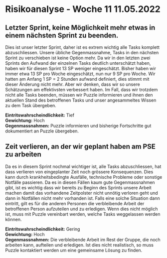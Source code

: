 # Risikoanalyse - Woche 11 11.05.2022

## Letzter Sprint, keine Möglichkeit mehr etwas in einem nächsten Sprint zu beenden.
Dies ist unser letzter Sprint, daher ist es extrem wichtig alle Tasks komplett abzuschliessen. Unsere übliche Gegenmassnahme, Tasks in den nächsten Sprint zu verschieben ist keine Option mehr.
Da wir in den letzten zwei Sprints den Aufwand der einzelnen Tasks deutlich unterschätzt haben, haben wir für diesen Sprint 13 SP weniger eingeschätzt. Bisher haben wir immer etwa 13 SP pro Woche eingeschätzt, nun nur 9 SP pro Woche.
Wir hatten am Anfang 1 SP = 2 Stunden aufwand definiert, dies stimmt mit dieser Änderung nicht mehr. Aber wir denken, dass wir so unsere Schätzungen am effektivsten verbessert haben.
Im Fall, dass wir trotzdem nicht alle Tasks beenden, müssen wir Puzzle informieren und ihnen den aktuellen Stand des betroffenen Tasks und unser angesammeltes Wissen zu dem Task übergeben.
  
**Eintritswahrscheindlichkeit:**  Tief  
**Gewichtung:** Hoch   
**Gegenmassnahmen:** Puzzle informieren und bisherige Fortschritte gut dokumentiert an Puzzle übergeben.

## Zeit verlieren, an der wir geplant haben am PSE zu arbeiten
Da es in diesem Sprint nochmal wichtiger ist, alle Tasks abzuschliessen, hat dass verlieren von eingeplanter Zeit noch grössere Konsequenzen. Dies kann durch krankheitsbedingte Ausfälle, technische Probleme oder sonstige Notfälle passieren.
Da es in diesen Fällen kaum gute Gegenmassnahmen gibt, ist es wichtig dass wir bereits zu Beginn des Sprints unsere Arbeit machen damit das vorhandene Zeitpolster nicht unnötig verloren geht und dann in Notfällen nicht mehr vorhanden ist.
Falls eine solche Situation dann eintritt, gilt es für die anderen Personen die verbleibende Arbeit der betroffenen Person aufzuteilen und zu erledigen. Wenn dies nicht möglich ist, muss mit Puzzle vereinbart werden, welche Tasks weggelassen werden können.
  
**Eintritswahrscheindlichkeit:**  Gering  
**Gewichtung:** Hoch   
**Gegenmassnahmen:** Die verbleibende Arbeit im Rest der Gruppe, die noch arbeiten kann, aufteilen und erledigen. Ist dies nicht realistisch, so muss Puzzle kontaktiert werden um eine gemeinsame Lösung zu finden.
